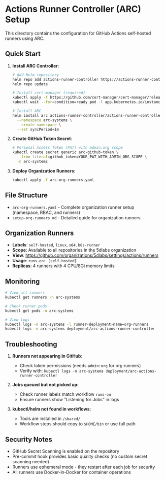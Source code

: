 # Actions Runner Controller (ARC) Setup

This directory contains the configuration for GitHub Actions self-hosted runners using ARC.

## Quick Start

1. **Install ARC Controller**:
   ```bash
   # Add Helm repository
   helm repo add actions-runner-controller https://actions-runner-controller.github.io/actions-runner-controller
   helm repo update

   # Install cert-manager (required)
   kubectl apply -f https://github.com/cert-manager/cert-manager/releases/download/v1.14.0/cert-manager.yaml
   kubectl wait --for=condition=ready pod -l app.kubernetes.io/instance=cert-manager -n cert-manager --timeout=300s

   # Install ARC
   helm install arc actions-runner-controller/actions-runner-controller \
     --namespace arc-systems \
     --create-namespace \
     --set syncPeriod=1m
   ```

2. **Create GitHub Token Secret**:
   ```bash
   # Personal Access Token (PAT) with admin:org scope
   kubectl create secret generic arc-github-token \
     --from-literal=github_token=YOUR_PAT_WITH_ADMIN_ORG_SCOPE \
     -n arc-systems
   ```

3. **Deploy Organization Runners**:
   ```bash
   kubectl apply -f arc-org-runners.yaml
   ```

## File Structure

- `arc-org-runners.yaml` - Complete organization runner setup (namespace, RBAC, and runners)
- `setup-org-runners.md` - Detailed guide for organization runners

## Organization Runners

- **Labels**: `self-hosted`, `linux`, `x64`, `k8s-runner`
- **Scope**: Available to all repositories in the 5dlabs organization
- **View**: https://github.com/organizations/5dlabs/settings/actions/runners
- **Usage**: `runs-on: [self-hosted]`
- **Replicas**: 4 runners with 4 CPU/8Gi memory limits

## Monitoring

```bash
# View all runners
kubectl get runners -n arc-systems

# Check runner pods
kubectl get pods -n arc-systems

# View logs
kubectl logs -n arc-systems -l runner-deployment-name=org-runners
kubectl logs -n arc-systems deployment/arc-actions-runner-controller
```

## Troubleshooting

1. **Runners not appearing in GitHub**:
   - Check token permissions (needs `admin:org` for org runners)
   - Verify with: `kubectl logs -n arc-systems deployment/arc-actions-runner-controller`

2. **Jobs queued but not picked up**:
   - Check runner labels match workflow `runs-on`
   - Ensure runners show "Listening for Jobs" in logs

3. **kubectl/helm not found in workflows**:
   - Tools are installed in `/shared/`
   - Workflow steps should copy to `$HOME/bin` or use full path

## Security Notes

- GitHub Secret Scanning is enabled on the repository
- Pre-commit hook provides basic quality checks (no custom secret scanning needed)
- Runners use ephemeral mode - they restart after each job for security
- All runners use Docker-in-Docker for container operations
